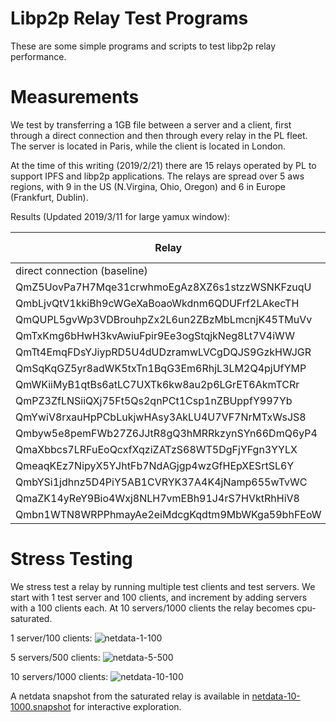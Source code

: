 # Libp2p Relay Test Programs

These are some simple programs and scripts to test libp2p relay performance.

# Measurements

We test by transferring a 1GB file between a server and a client,
first through a direct connection and then through every relay in the PL fleet.
The server is located in Paris, while the client is located in London.

At the time of this writing (2019/2/21) there are 15 relays operated by PL to support
IPFS and libp2p applications.
The relays are spread over 5 aws regions, with 9 in the US (N.Virgina, Ohio, Oregon) and 6 in Europe (Frankfurt, Dublin).

Results (Updated 2019/3/11 for large yamux window):

| Relay                                          | ping relay | ping server | transfer time    | region    |
|------------------------------------------------|------------|-------------|------------------|-----------|
| direct connection (baseline)                   |            |     7.4ms   |   7.187864928s   |           |
| QmZ5UovPa7H7Mqe31crwhmoEgAz8XZ6s1stzzWSNKFzuqU |  12.7ms    |    23.2ms   |  26.343105791s   | Dublin    |
| QmbLjvQtV1kkiBh9cWGeXaBoaoWkdnm6QDUFrf2LAkecTH |  12.7ms    |    23.2ms   |  21.850558434s   | Dublin    |
| QmQUPL5gvWp3VDBrouhpZx2L6un2ZBzMbLmcnjK45TMuVv |  12.7ms    |    23.1ms   |  21.481653414s   | Dublin    |
| QmTxKmg6bHwH3kvAwiuFpir9Ee3ogStqjkNeg8Lt7V4iWW |  11.8ms    |    26.8ms   |  35.163579596s   | Frankfurt |
| QmTt4EmqFDsYJiypRD5U4dUDzramwLVCgDQJS9GzkHWJGR |   9.9ms    |    26.8ms   |  58.232045306s   | Frankfurt |
| QmSqKqGZ5yr8adWK5txTn1BqG3Em6RhjL3LM2Q4pjUfYMP |  10.0ms    |    28.3ms   |  22.855141011s   | Frankfurt |
| QmWKiiMyB1qtBs6atLC7UXTk6kw8au2p6LGrET6AkmTCRr |  76.0ms    |   154.2ms   | 1m40.915977947s  | Ohio      |
| QmPZ3ZfLNSiiQXj75Ft5Qs2qnPCt1Csp1nZBUppfY997Yb |  75.3ms    |   154.3ms   | 1m40.047935383s  | Ohio      |
| QmYwiV8rxauHpPCbLukjwHAsy3AkLU4U7VF7NrMTxWsJS8 |  75.2ms    |   153.6ms   | 1m43.054258421s  | Ohio      |
| Qmbyw5e8pemFWb27Z6JJtR8gQ3hMRRkzynSYn66DmQ6yP4 |  85.0ms    |   173.7ms   | 1m55.582224015s  | Virginia  |
| QmaXbbcs7LRFuEoQcxfXqziZATzS68WT5DgFjYFgn3YYLX |  85.0ms    |   173.7ms   | 1m53.344062343s  | Virginia  |
| QmeaqKEz7NipyX5YJhtFb7NdAGjgp4wzGfHEpXESrtSL6Y |  85.0ms    |   173.7ms   | 2m37.460513334s  | Virginia  |
| QmbYSi1jdhnz5D4PiY5AB1CVRYK37A4K4jNamp655wTvWC | 143.8ms    |   299.8ms   | 3m22.792653437s  | Oregon    |
| QmaZK14yReY9Bio4Wxj8NLH7vmEBh91J4rS7HVktRhHiV8 | 143.5ms    |   303.2ms   | 3m18.798269751s  | Oregon    |
| Qmbn1WTN8WRPPhmayAe2eiMdcgKqdtm9MbWKga59bhFEoW | 143.4ms    |   302.2ms   | 3m21.895076093s  | Oregon    |

# Stress Testing

We stress test a relay by running multiple test clients and test servers.
We start with 1 test server and 100 clients, and increment by adding servers with a 100 clients each.
At 10 servers/1000 clients the relay becomes cpu-saturated.

1 server/100 clients:
![netdata-1-100](https://ipfs.io/ipfs/QmRx9rxB49v5trApfnAg5hi4t3eedWLG3yu6wQzd6o3sjY)

5 servers/500 clients:
![netdata-5-500](https://ipfs.io/ipfs/QmVbS46mxvJ6PTHaYgG6hUjT8vkFhTngpgTUfh7tkvojDH)

10 servers/1000 clients:
![netdata-10-100](https://ipfs.io/ipfs/Qmdi62ApVYxTtHXBLJpesRTt6xndG59mgmVPC1Rj9ibnTp)

A netdata snapshot from the saturated relay is available in [netdata-10-1000.snapshot](https://ipfs.io/ipfs/QmdCM7HkwiAYrKkdpZNAKuJrife9WsTwsUN9YREXtnrYoi) for interactive exploration.
